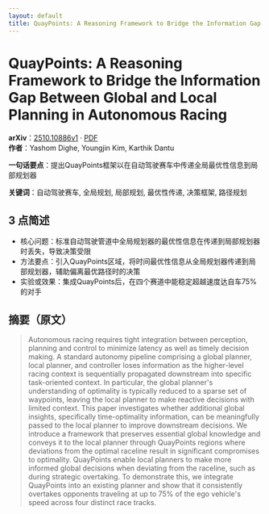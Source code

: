 ```yaml
---
layout: default
title: QuayPoints: A Reasoning Framework to Bridge the Information Gap Between Global and Local Planning in Autonomous Racing
---
```


# QuayPoints: A Reasoning Framework to Bridge the Information Gap Between Global and Local Planning in Autonomous Racing
**arXiv**：[2510.10886v1](https://arxiv.org/abs/2510.10886) · [PDF](https://arxiv.org/pdf/2510.10886.pdf)  
**作者**：Yashom Dighe, Youngjin Kim, Karthik Dantu  

**一句话要点**：提出QuayPoints框架以在自动驾驶赛车中传递全局最优性信息到局部规划器

**关键词**：自动驾驶赛车, 全局规划, 局部规划, 最优性传递, 决策框架, 路径规划

## 3 点简述
- 核心问题：标准自动驾驶管道中全局规划器的最优性信息在传递到局部规划器时丢失，导致决策受限
- 方法要点：引入QuayPoints区域，将时间最优性信息从全局规划器传递到局部规划器，辅助偏离最优路径时的决策
- 实验或效果：集成QuayPoints后，在四个赛道中能稳定超越速度达自车75%的对手

## 摘要（原文）

> Autonomous racing requires tight integration between perception, planning and
> control to minimize latency as well as timely decision making. A standard
> autonomy pipeline comprising a global planner, local planner, and controller
> loses information as the higher-level racing context is sequentially propagated
> downstream into specific task-oriented context. In particular, the global
> planner's understanding of optimality is typically reduced to a sparse set of
> waypoints, leaving the local planner to make reactive decisions with limited
> context. This paper investigates whether additional global insights,
> specifically time-optimality information, can be meaningfully passed to the
> local planner to improve downstream decisions. We introduce a framework that
> preserves essential global knowledge and conveys it to the local planner
> through QuayPoints regions where deviations from the optimal raceline result in
> significant compromises to optimality. QuayPoints enable local planners to make
> more informed global decisions when deviating from the raceline, such as during
> strategic overtaking. To demonstrate this, we integrate QuayPoints into an
> existing planner and show that it consistently overtakes opponents traveling at
> up to 75% of the ego vehicle's speed across four distinct race tracks.


